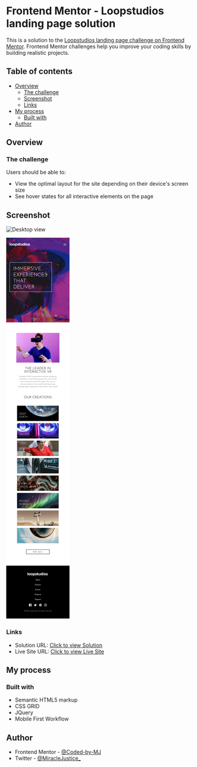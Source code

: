 # Frontend Mentor - Loopstudios landing page solution


This is a solution to the [Loopstudios landing page challenge on Frontend Mentor](https://www.frontendmentor.io/challenges/loopstudios-landing-page-N88J5Onjw). Frontend Mentor challenges help you improve your coding skills by building realistic projects. 



## Table of contents
- [Overview](#overview)
  - [The challenge](#the-challenge)
  - [Screenshot](#screenshot)
  - [Links](#links)
- [My process](#my-process)
  - [Built with](#built-with)
- [Author](#author)


## Overview

### The challenge

Users should be able to:

- View the optimal layout for the site depending on their device's screen size
- See hover states for all interactive elements on the page

## Screenshot
![Desktop view](images/desktop.png)

![Mobile view](images/mobile.png)

### Links

- Solution URL: [Click to view Solution](https://www.frontendmentor.io/solutions/loopstudios-landing-page-using-css-grid-Q2EONNQZCb)
- Live Site URL: [Click to view Live Site](https://coded-by-mj.github.io/Front-end-Mentor-Challenge12/)



## My process

### Built with
- Semantic HTML5 markup
- CSS GRID
- JQuery
- Mobile First Workflow



## Author
- Frontend Mentor - [@Coded-by-MJ](https://www.frontendmentor.io/profile/Coded-by-MJ)
- Twitter - [@MiracleJustice_](https://twitter.com/miraclejustice_)
